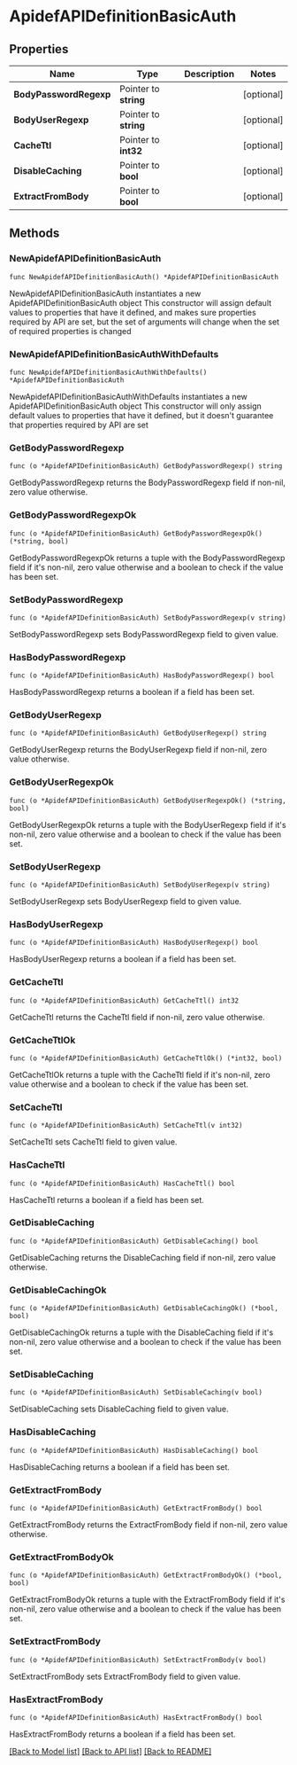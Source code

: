 # ApidefAPIDefinitionBasicAuth

## Properties

Name | Type | Description | Notes
------------ | ------------- | ------------- | -------------
**BodyPasswordRegexp** | Pointer to **string** |  | [optional] 
**BodyUserRegexp** | Pointer to **string** |  | [optional] 
**CacheTtl** | Pointer to **int32** |  | [optional] 
**DisableCaching** | Pointer to **bool** |  | [optional] 
**ExtractFromBody** | Pointer to **bool** |  | [optional] 

## Methods

### NewApidefAPIDefinitionBasicAuth

`func NewApidefAPIDefinitionBasicAuth() *ApidefAPIDefinitionBasicAuth`

NewApidefAPIDefinitionBasicAuth instantiates a new ApidefAPIDefinitionBasicAuth object
This constructor will assign default values to properties that have it defined,
and makes sure properties required by API are set, but the set of arguments
will change when the set of required properties is changed

### NewApidefAPIDefinitionBasicAuthWithDefaults

`func NewApidefAPIDefinitionBasicAuthWithDefaults() *ApidefAPIDefinitionBasicAuth`

NewApidefAPIDefinitionBasicAuthWithDefaults instantiates a new ApidefAPIDefinitionBasicAuth object
This constructor will only assign default values to properties that have it defined,
but it doesn't guarantee that properties required by API are set

### GetBodyPasswordRegexp

`func (o *ApidefAPIDefinitionBasicAuth) GetBodyPasswordRegexp() string`

GetBodyPasswordRegexp returns the BodyPasswordRegexp field if non-nil, zero value otherwise.

### GetBodyPasswordRegexpOk

`func (o *ApidefAPIDefinitionBasicAuth) GetBodyPasswordRegexpOk() (*string, bool)`

GetBodyPasswordRegexpOk returns a tuple with the BodyPasswordRegexp field if it's non-nil, zero value otherwise
and a boolean to check if the value has been set.

### SetBodyPasswordRegexp

`func (o *ApidefAPIDefinitionBasicAuth) SetBodyPasswordRegexp(v string)`

SetBodyPasswordRegexp sets BodyPasswordRegexp field to given value.

### HasBodyPasswordRegexp

`func (o *ApidefAPIDefinitionBasicAuth) HasBodyPasswordRegexp() bool`

HasBodyPasswordRegexp returns a boolean if a field has been set.

### GetBodyUserRegexp

`func (o *ApidefAPIDefinitionBasicAuth) GetBodyUserRegexp() string`

GetBodyUserRegexp returns the BodyUserRegexp field if non-nil, zero value otherwise.

### GetBodyUserRegexpOk

`func (o *ApidefAPIDefinitionBasicAuth) GetBodyUserRegexpOk() (*string, bool)`

GetBodyUserRegexpOk returns a tuple with the BodyUserRegexp field if it's non-nil, zero value otherwise
and a boolean to check if the value has been set.

### SetBodyUserRegexp

`func (o *ApidefAPIDefinitionBasicAuth) SetBodyUserRegexp(v string)`

SetBodyUserRegexp sets BodyUserRegexp field to given value.

### HasBodyUserRegexp

`func (o *ApidefAPIDefinitionBasicAuth) HasBodyUserRegexp() bool`

HasBodyUserRegexp returns a boolean if a field has been set.

### GetCacheTtl

`func (o *ApidefAPIDefinitionBasicAuth) GetCacheTtl() int32`

GetCacheTtl returns the CacheTtl field if non-nil, zero value otherwise.

### GetCacheTtlOk

`func (o *ApidefAPIDefinitionBasicAuth) GetCacheTtlOk() (*int32, bool)`

GetCacheTtlOk returns a tuple with the CacheTtl field if it's non-nil, zero value otherwise
and a boolean to check if the value has been set.

### SetCacheTtl

`func (o *ApidefAPIDefinitionBasicAuth) SetCacheTtl(v int32)`

SetCacheTtl sets CacheTtl field to given value.

### HasCacheTtl

`func (o *ApidefAPIDefinitionBasicAuth) HasCacheTtl() bool`

HasCacheTtl returns a boolean if a field has been set.

### GetDisableCaching

`func (o *ApidefAPIDefinitionBasicAuth) GetDisableCaching() bool`

GetDisableCaching returns the DisableCaching field if non-nil, zero value otherwise.

### GetDisableCachingOk

`func (o *ApidefAPIDefinitionBasicAuth) GetDisableCachingOk() (*bool, bool)`

GetDisableCachingOk returns a tuple with the DisableCaching field if it's non-nil, zero value otherwise
and a boolean to check if the value has been set.

### SetDisableCaching

`func (o *ApidefAPIDefinitionBasicAuth) SetDisableCaching(v bool)`

SetDisableCaching sets DisableCaching field to given value.

### HasDisableCaching

`func (o *ApidefAPIDefinitionBasicAuth) HasDisableCaching() bool`

HasDisableCaching returns a boolean if a field has been set.

### GetExtractFromBody

`func (o *ApidefAPIDefinitionBasicAuth) GetExtractFromBody() bool`

GetExtractFromBody returns the ExtractFromBody field if non-nil, zero value otherwise.

### GetExtractFromBodyOk

`func (o *ApidefAPIDefinitionBasicAuth) GetExtractFromBodyOk() (*bool, bool)`

GetExtractFromBodyOk returns a tuple with the ExtractFromBody field if it's non-nil, zero value otherwise
and a boolean to check if the value has been set.

### SetExtractFromBody

`func (o *ApidefAPIDefinitionBasicAuth) SetExtractFromBody(v bool)`

SetExtractFromBody sets ExtractFromBody field to given value.

### HasExtractFromBody

`func (o *ApidefAPIDefinitionBasicAuth) HasExtractFromBody() bool`

HasExtractFromBody returns a boolean if a field has been set.


[[Back to Model list]](../README.md#documentation-for-models) [[Back to API list]](../README.md#documentation-for-api-endpoints) [[Back to README]](../README.md)



